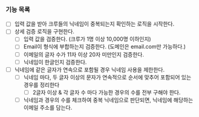 ### 기능 목록
- [ ] 입력 값을 받아 크루들의 닉네임이 중복되는지 확인하는 로직을 시작한다.
- [ ] 상세 검증 로직을 구현한다.
  - [ ] 입력 값을 검증한다. (크루가 1명 이상 10,000명 이하인지)
  - [ ] Email이 형식에 부합하는지 검증한다. (도메인은 email.com만 가능하다.)
  - [ ] 이메일의 글자 수가 11자 이상 20자 미만인지 검증한다.
  - [ ] 닉네임이 한글인지 검증한다.
- [ ] 닉네임에 같은 글자가 연속으로 포함될 경우 닉네임 사용을 제한한다.
  - [ ] 닉네임 마다, 두 글자 이상의 문자가 연속적으로 순서에 맞추어 포함되어 있는 경우를 정리한다
    - [ ] 2글자 이상 & 각 글자 수 마다 가능한 경우의 수를 전부 구해야 한다.
  - [ ] 닉네임과 경우의 수를 체크하여 중복 닉네임으로 판단되면, 닉네임에 해당하는 이메일 주소를 담는다.